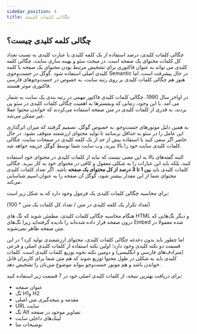 ```yaml
---
sidebar_position: 4
title: چگالی کلمات کلیدی
---
```


## چگالی کلمه کلیدی چیست؟

چگالی کلمات کلیدی، درصد استفاده از یک کلمه کلیدی یا عبارت کلیدی به نسبت تعداد کل کلمات محتوای یک صفحه است. در مبحث سئو و بهینه سازی سایت، چگالی کلمه کلیدی می تواند به عنوان فاکتوری برای تشخیص مرتبط بودن محتوای یک صفحه با کلمه کلیدی اصلی استفاده شود .گوگل در جست‌وجوی Semantic در حال پیشرفت است، اما هنوز هم چگالی کلمات کلیدی بر روی رتبه سایت، به خصوص در جست‌وجوهای فارسی فاکتوری موثر هستند.

در اواخر سال 1990، چگالی کلمات کلیدی فاکتور مهمی در رتبه بندی یک سایت به شمار می آمد. با این وجود، زمانی که وبمسترها به اهمیت چگالی کلمات کلیدی در سئو پی بردند، به قدری از کلمات کلیدی در متن صفحه استفاده می‌کردند که خواندن محتوا عملا غیر ممکن می‌شد.

به همین دلیل موتورهای جست‌وجو، به خصوص گوگل، تصمیم گرفتند که میزان اثرگذاری این عامل را در سئو به حداقل برسانند تا تولید محتوای ارزشمند متوقف نشود. در حال حاضر اگر سعی کنید با استفاده بیش از حد از یک کلمه کلیدی در صفحات سایت، چگالی کلمات کلیدی سایت خود را بالا ببرید، وب سایت شما توسط گوگل جریمه خواهد شد.

البته گفته‌های بالا به این معنی نیست که نباید از کلمات کلیدی در محتوای خود استفاده کنید، بلکه باید این عبارات را به شکلی معقول و کافی در محتوای خود به کار ببرید. چگالی کلمات کلیدی باید **بین  1 تا 3 درصد از کل محتوای یک صفحه** باشد. اگر تعداد کلمات کلیدی محتوای شما از این مقدار بیشتر شود، گوگل آن صفحه را به عنوان اسپم شناسایی می‌کند.

برای محاسبه چگالی کلمات کلیدی یک فرمول وجود دارد که به شکل زیر است:

(تعداد تکرار یک کلمه کلیدی در متن / تعداد کل کلمات یک متن \* 100)

هنگام محاسبه چگالی کلمات کلیدی، مطمئن شوید که تگ های HTML و دیگر تگ‌هایی که درون صفحه قرار داده شده‌اند را نادیده گرفته‌اید زیرا تگ‌های Embed شده معمولا در متن صفحه ظاهر نمی‌شوند.

اما چطور باید بدون دغدغه چگالی کلمات کلیدی، محتوای ارزشمندی تولید کرد؟ در این قسمت دو نکته کلیدی وجود دارد؛ اولین نکته استفاده از کلمات کلیدی اصلی و فرعی (مترادف‌های فارسی و انگلیسی) و دومین نکته نحوه توزیع کلمات کلیدی است. کلمات کلیدی باید به شکلی در طول محتوا توزیع شوند که هم متن شما برای کاربران قابل خواندن باشد و هم موتور جست‌وجو بتواند موضوع متن‌تان را تشخیص دهد.

برای دریافت بهترین نتیجه، از کلمات کلیدی اصلی خود در 7 قسمت زیر استفاده کنید:

-   عنوان صفحه
-   تگ H1و H2
-   مقدمه و نتیجه‌گیری متن اصلی
-   URL سایت
-   تگ Alt تصاویر موجود در صفحه
-   لینک‌های داخلی سایت
-   توضیحات متا
